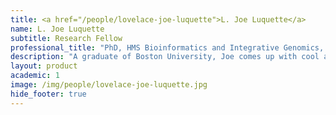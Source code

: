 ```yaml
---
title: <a href="/people/lovelace-joe-luquette">L. Joe Luquette</a>
name: L. Joe Luquette
subtitle: Research Fellow
professional_title: "PhD, HMS Bioinformatics and Integrative Genomics, Scientific Programmer (2009-2014)"  # Joined professional titles
description: "A graduate of Boston University, Joe comes up with cool algorithms, designs web servers, and helps out with everything else, when he is not taking algebra courses for fun."
layout: product
academic: 1
image: /img/people/lovelace-joe-luquette.jpg
hide_footer: true
---
```

